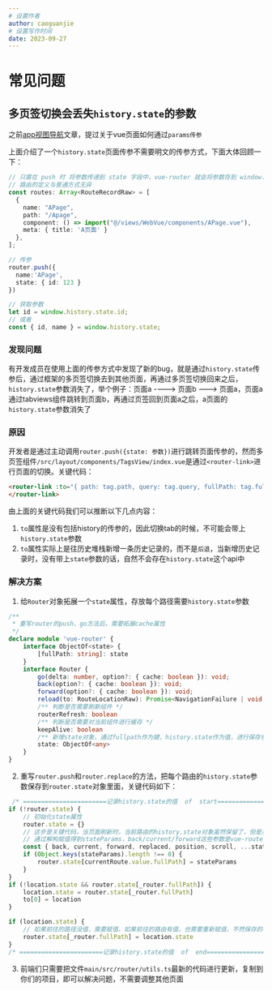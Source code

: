 ```yaml
---
# 设置作者
author: caoguanjie
# 设置写作时间
date: 2023-09-27
---
```


# 常见问题

## 多页签切换会丢失`history.state`的参数

之前[app视图导航](http://192.168.32.60:3006/zh/FitsApp%E7%A7%BB%E5%8A%A8%E7%AB%AF%E6%A1%86%E6%9E%B6/%E7%8E%AF%E5%A2%83%E5%87%86%E5%A4%87/App%E8%A7%86%E5%9B%BE%E5%AF%BC%E8%88%AA#h-231-params%E4%BC%A0%E5%8F%82)文章，提过关于vue页面如何通过`params传参`

上面介绍了一个`history.state`页面传参不需要明文的传参方式，下面大体回顾一下：

```ts
// 只需在 push 时 将参数传递到 state 字段中，vue-router 就会将参数存到 window.history.state 中。
// 路由的定义与普通方式无异
const routes: Array<RouteRecordRaw> = [
  {
    name: "APage",
    path: "/Apage",
    component: () => import("@/views/WebVue/components/APage.vue"),
    meta: { title: 'A页面' }
  },
];

// 传参
router.push({
  name:'APage',
  state: { id: 123 }
})

// 获取参数
let id = window.history.state.id;
// 或者
const { id, name } = window.history.state;
```

### 发现问题
有开发成员在使用上面的传参方式中发现了新的bug，就是通过`history.state`传参后，通过框架的多页签切换去到其他页面，再通过多页签切换回来之后，`history.state`参数消失了，举个例子：页面a ----> 页面b ---> 页面a，页面a通过tabviews组件跳转到页面b，再通过页签回到页面a之后，a页面的`history.state`参数消失了

### 原因
开发者是通过主动调用`router.push({state: 参数})`进行跳转页面传参的，然而多页签组件`/src/layout/components/TagsView/index.vue`是通过`<router-link>`进行页面的切换。关键代码：
```html
<router-link :to="{ path: tag.path, query: tag.query, fullPath: tag.fullPath, cache: true } as any" class="tags-view__item">
</router-link>
```

由上面的关键代码我们可以推断以下几点内容：
1. `to`属性是没有包括history的传参的，因此切换tab的时候，不可能会带上`history.state`参数
2. `to`属性实际上是往历史堆栈新增一条历史记录的，而不是`后退`，当新增历史记录时，没有带上`state`参数的话，自然不会存在`history.state`这个api中

### 解决方案

1. 给`Router`对象拓展一个`state`属性，存放每个路径需要`history.state`参数

```ts
/**
 * 重写router的push、go方法后，需要拓展cache属性
 */
declare module 'vue-router' {
    interface ObjectOf<state> {
        [fullPath: string]: state
    }
    interface Router {
        go(delta: number, option?: { cache: boolean }): void;
        back(option?: { cache: boolean }): void;
        forward(option?: { cache: boolean }): void;
        reload(to: RouteLocationRaw): Promise<NavigationFailure | void | undefined>
        /** 判断是否需要刷新组件 */
        routerRefresh: boolean
        /** 判断是否需要对当前组件进行缓存 */
        keepAlive: boolean
        /** 新增state对象，通过fullpath作为键，history.state作为值，进行保存参数 */
        state: ObjectOf<any>
    }
}
```

2. 重写`router.push`和`router.replace`的方法，把每个路由的`history.state`参数保存到`router.state`对象里面，关键代码如下：

```ts
 /* =======================记录history.state的值  of  start============================================= */
if (!router.state) {
    // 初始化state属性
    router.state = {}
    // 这步是关键代码，当页面刷新时，当前路由的history.state对象虽然保留了，但是并没有记录在router.state属性中。因此这里要做一个预防操作
    // 通过解构赋值得到stateParams，back/current/forward这些参数是vue-router源码中要记录在history api的固定属性。
    const { back, current, forward, replaced, position, scroll, ...stateParams } = history.state;
    if (Object.keys(stateParams).length !== 0) {
        router.state[currentRoute.value.fullPath] = stateParams
    }
}
if (!location.state && router.state[_router.fullPath]) {
    location.state = router.state[_router.fullPath]
    to[0] = location
}

if (location.state) {
    // 如果前往的路径没值，需要赋值，如果前往的路由有值，也需要重新赋值，不然保存的参数就是旧的了。
    router.state[_router.fullPath] = location.state
}
/* =======================记录history.state的值  of  end============================================= */
```

3. 前端们只需要把文件`main/src/router/utils.ts`最新的代码进行更新，复制到你们的项目，即可以解决问题，不需要调整其他页面